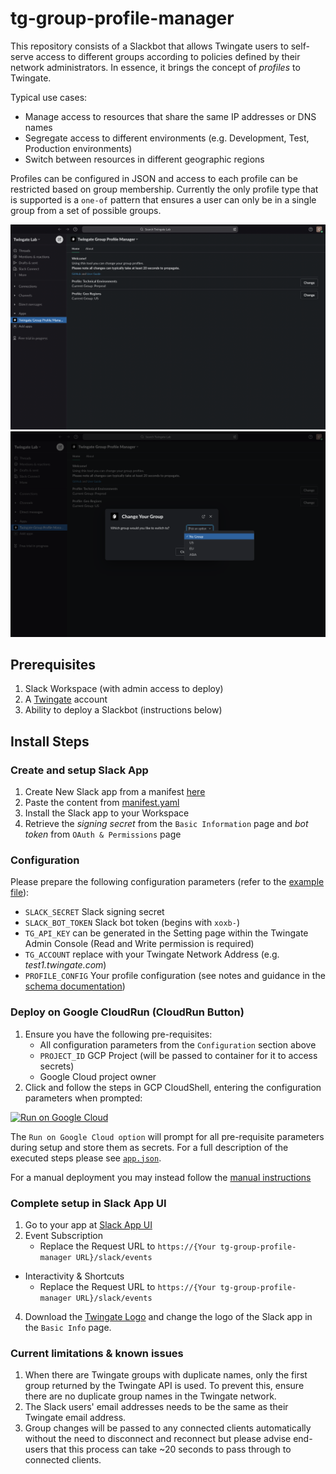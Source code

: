 # tg-group-profile-manager
This repository consists of a Slackbot that allows Twingate users to self-serve access to different groups according to policies defined by their network administrators. In essence, it brings the concept of _profiles_ to Twingate.

Typical use cases:
* Manage access to resources that share the same IP addresses or DNS names
* Segregate access to different environments (e.g. Development, Test, Production environments)
* Switch between resources in different geographic regions

Profiles can be configured in JSON and access to each profile can be restricted based on group membership. Currently the only profile type that is supported is a `one-of` pattern that ensures a user can only be in a single group from a set of possible groups.

![profile_list](./images/profile_list.png)
![change_group](./images/change_group.png)


## Prerequisites
1. Slack Workspace (with admin access to deploy)
2. A [Twingate](https://www.twingate.com/) account
3. Ability to deploy a Slackbot (instructions below)

## Install Steps
### Create and setup Slack App
1. Create New Slack app from a manifest [here](https://api.slack.com/apps)
2. Paste the content from [manifest.yaml](./manifest.yml)
3. Install the Slack app to your Workspace
4. Retrieve the _signing secret_ from the `Basic Information` page and _bot token_ from `OAuth & Permissions` page

### Configuration
Please prepare the following configuration parameters (refer to the [example file](./tg-group-profile-manager.conf)):
 - `SLACK_SECRET` Slack signing secret
 - `SLACK_BOT_TOKEN` Slack bot token (begins with `xoxb-`)
 - `TG_API_KEY` can be generated in the Setting page within the Twingate Admin Console (Read and Write permission is required)
 - `TG_ACCOUNT` replace with your Twingate Network Address (e.g. _test1.twingate.com_)
 - `PROFILE_CONFIG` Your profile configuration (see notes and guidance in the [schema documentation](./docs/SCHEMA.md))

### Deploy on Google CloudRun (CloudRun Button)
1. Ensure you have the following pre-requisites:
    - All configuration parameters from the `Configuration` section above
    - `PROJECT_ID` GCP Project (will be passed to container for it to access secrets)
    - Google Cloud project owner
2. Click and follow the steps in GCP CloudShell, entering the configuration parameters when prompted:

[![Run on Google Cloud](https://deploy.cloud.run/button.svg)](https://deploy.cloud.run?git_repo=https://github.com/Twingate-Labs/tg-group-profile-manager)

The `Run on Google Cloud option` will prompt for all pre-requisite parameters during setup and store them as secrets. For a full description of the executed steps please see [`app.json`](./app.json).

For a manual deployment you may instead follow the [manual instructions](./docs/MANUAL_DEPLOYMENT.md) 

### Complete setup in Slack App UI
1. Go to your app at [Slack App UI](https://api.slack.com/apps)
3. Event Subscription
   * Replace the Request URL to `https://{Your tg-group-profile-manager URL}/slack/events`
* Interactivity & Shortcuts
   * Replace the Request URL to `https://{Your tg-group-profile-manager URL}/slack/events`
4. Download the [Twingate Logo](./Twingate%20Logo%20-%20Icon.png) and change the logo of the Slack app in the `Basic Info` page.

### Current limitations & known issues
1. When there are Twingate groups with duplicate names, only the first group returned by the Twingate API is used. To prevent this, ensure there are no duplicate group names in the Twingate network.
3. The Slack users' email addresses needs to be the same as their Twingate email address.
4. Group changes will be passed to any connected clients automatically without the need to disconnect and reconnect but please advise end-users that this process can take ~20 seconds to pass through to connected clients.
